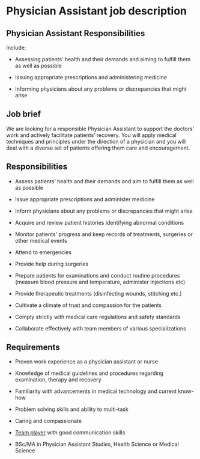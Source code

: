 # Physician Assistant job description


## Physician Assistant Responsibilities

Include:

* Assessing patients’ health and their demands and aiming to fulfill them as well as possible

* Issuing appropriate prescriptions and administering medicine

* Informing physicians about any problems or discrepancies that might arise


## Job brief

We are looking for a responsible Physician Assistant to support the doctors’ work and actively facilitate patients’ recovery. You will apply medical techniques and principles under the direction of a physician and you will deal with a diverse set of patients offering them care and encouragement.


## Responsibilities

* Assess patients’ health and their demands and aim to fulfill them as well as possible

* Issue appropriate prescriptions and administer medicine

* Inform physicians about any problems or discrepancies that might arise

* Acquire and review patient histories identifying abnormal conditions

* Monitor patients’ progress and keep records of treatments, surgeries or other medical events

* Attend to emergencies

* Provide help during surgeries

* Prepare patients for examinations and conduct routine procedures (measure blood pressure and temperature, administer injections etc)

* Provide therapeutic treatments (disinfecting wounds, stitching etc.)

* Cultivate a climate of trust and compassion for the patients

* Comply strictly with medical care regulations and safety standards

* Collaborate effectively with team members of various specializations


## Requirements

* Proven work experience as a physician assistant or nurse

* Knowledge of medical guidelines and procedures regarding examination, therapy and recovery

* Familiarity with advancements in medical technology and current know-how

* Problem solving skills and ability to multi-task

* Caring and compassionate

* <a href="https://resources.workable.com/team-player-interview-questions">Team player</a> with good communication skills

* BSc/MA in Physician Assistant Studies, Health Science or Medical Science
